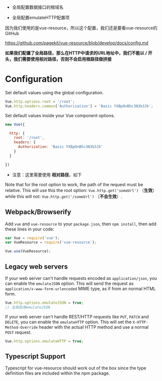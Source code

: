 * 全局配置数据接口的根域名

* 全局配置emulateHTTP配置项

  

因为我们使用的是vue-resource，所以这个配置，我们还是要看vue-resource的GitHub

https://github.com/pagekit/vue-resource/blob/develop/docs/config.md



**如果我们配置了全局路径，那么在HTTP中请求的URL地址中，我们不能以 / 开头，我们需要使用相对路径，否则不会启用根路径做拼接**



# Configuration

Set default values using the global configuration.

```js
Vue.http.options.root = '/root';
Vue.http.headers.common['Authorization'] = 'Basic YXBpOnBhc3N3b3Jk';
```

Set default values inside your Vue component options.

```js
new Vue({

  http: {
    root: '/root',
    headers: {
      Authorization: 'Basic YXBpOnBhc3N3b3Jk'
    }
  }

})
```

* 注意：这里需要使用 **相对路径**，如下

Note that for the root option to work, the path of the request must be relative. This will use this the root option: `Vue.http.get('someUrl')` （**生效**）while this will not: `Vue.http.get('/someUrl')` （**不会生效**）.

## Webpack/Browserify

Add `vue` and `vue-resource` to your `package.json`, then `npm install`, then add these lines in your code:

```js
var Vue = require('vue');
var VueResource = require('vue-resource');

Vue.use(VueResource);
```

## Legacy web servers

If your web server can't handle requests encoded as `application/json`, you can enable the `emulateJSON` option. This will send the request as `application/x-www-form-urlencoded` MIME type, as if from an normal HTML form.

```js
Vue.http.options.emulateJSON = true;
// 全局启用emulateJSON
```

If your web server can't handle REST/HTTP requests like `PUT`, `PATCH` and `DELETE`, you can enable the `emulateHTTP` option. This will set the `X-HTTP-Method-Override` header with the actual HTTP method and use a normal `POST` request.

```js
Vue.http.options.emulateHTTP = true;
```

## Typescript Support

Typescript for vue-resource should work out of the box since the type definition files are included within the npm package.